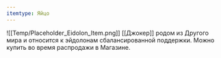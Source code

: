 ```yaml
---
itemtype: Яйцо
---
```

![[Temp/Placeholder_Eidolon_Item.png]]
[[Джокер]] родом из Другого мира и относится к эйдолонам сбалансированной поддержки. Можно купить во время распродажи в Магазине.
